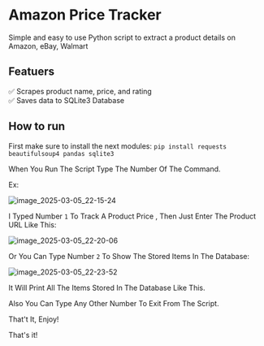 # Amazon Price Tracker 

Simple and easy to use Python script to extract a product details on Amazon, eBay, Walmart

## Featuers
✅ Scrapes product name, price, and rating  
✅ Saves data to SQLite3 Database 

## How to run
First make sure to install the next modules:
`pip install requests beautifulsoup4 pandas sqlite3`

When You Run The Script Type The Number Of The Command.

Ex:

![image_2025-03-05_22-15-24](https://github.com/user-attachments/assets/0680104e-fe7b-4bf8-a598-86044533d82e)

I Typed Number `1` To Track A Product Price , Then Just Enter The Product URL Like This:

![image_2025-03-05_22-20-06](https://github.com/user-attachments/assets/aa0e4aab-44ba-424f-8a79-e471b99f3131)

Or You Can Type Number `2` To Show The Stored Items In The Database:

![image_2025-03-05_22-23-52](https://github.com/user-attachments/assets/17a0df99-4043-43a0-8800-f7ed9c6f5abe)

It Will Print All The Items Stored In The Database Like This.

Also You Can Type Any Other Number To Exit From The Script.


That't It, Enjoy!

That's it!

